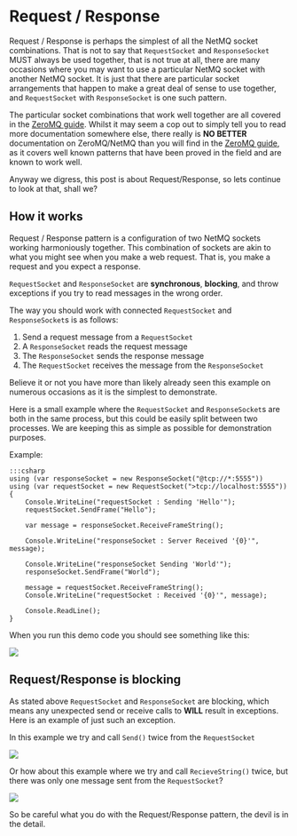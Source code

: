 Request / Response
=====

Request / Response is perhaps the simplest of all the NetMQ socket combinations. That is not to say that `RequestSocket` and `ResponseSocket` MUST always be used together, that is not true at all, there are many occasions where you may want to use a particular NetMQ socket with another NetMQ socket. It is just that there are particular socket arrangements that happen to make a great deal of sense to use together, and `RequestSocket` with `ResponseSocket` is one such pattern.

The particular socket combinations that work well together are all covered in the <a href="http://zguide.zeromq.org/page:all" target="_blank">ZeroMQ guide</a>. Whilst it may seem a cop out to simply tell you to read more documentation somewhere else, there really is **NO BETTER** documentation on ZeroMQ/NetMQ than you will find in the <a href="http://zguide.zeromq.org/page:all" target="_blank">ZeroMQ guide</a>, as it covers well known patterns that have been proved in the field and are known to work well.

Anyway we digress, this post is about Request/Response, so lets continue to look at that, shall we?


## How it works

Request / Response pattern is a configuration of two NetMQ sockets working harmoniously together. This combination of sockets are akin to what you might see when you make a web request. That is, you make a request and you expect a response.

`RequestSocket` and `ResponseSocket` are **synchronous**, **blocking**, and throw exceptions if you try to read messages in the wrong order.

The way you should work with connected `RequestSocket` and `ResponseSocket`s is as follows:

1. Send a request message from a `RequestSocket`
2. A `ResponseSocket` reads the request message
3. The `ResponseSocket` sends the response message
4. The `RequestSocket` receives the message from the `ResponseSocket`

Believe it or not you have more than likely already seen this example on numerous occasions as it is the simplest to demonstrate.

Here is a small example where the `RequestSocket` and `ResponseSocket`s are both in the same process, but this could be easily split between two processes. We are keeping this as simple as possible for demonstration purposes.

Example:

    :::csharp
    using (var responseSocket = new ResponseSocket("@tcp://*:5555"))
    using (var requestSocket = new RequestSocket(">tcp://localhost:5555"))
    {
        Console.WriteLine("requestSocket : Sending 'Hello'");
        requestSocket.SendFrame("Hello");

        var message = responseSocket.ReceiveFrameString();

        Console.WriteLine("responseSocket : Server Received '{0}'", message);

        Console.WriteLine("responseSocket Sending 'World'");
        responseSocket.SendFrame("World");

        message = requestSocket.ReceiveFrameString();
        Console.WriteLine("requestSocket : Received '{0}'", message);

        Console.ReadLine();
    }

When you run this demo code you should see something like this:

![](Images/RequestResponse.png)


## Request/Response is blocking

As stated above `RequestSocket` and `ResponseSocket` are blocking, which means any unexpected send or receive calls to **WILL** result in exceptions. Here is an example of just such an exception.

In this example we try and call `Send()` twice from the `RequestSocket`

![](Images/RequestResponse2Sends.png)

Or how about this example where we try and call `RecieveString()` twice, but there was only one message sent from the `RequestSocket`?

![](Images/RequestResponse2Receives.png)

So be careful what you do with the Request/Response pattern, the devil is in the detail.
